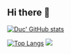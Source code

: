 ## Hi there 👋

<!--
**DucLUT/DucLUT** is a ✨ _special_ ✨ repository because its `README.md` (this file) appears on your GitHub profile.

Here are some ideas to get you started:

- 🔭 I’m currently working on ...
- 🌱 I’m currently learning ...
- 👯 I’m looking to collaborate on ...
- 🤔 I’m looking for help with ...
- 💬 Ask me about ...
- 📫 How to reach me: ...
- 😄 Pronouns: ...
- ⚡ Fun fact: ...


-->

[![Duc' GitHub stats](https://github-readme-stats.vercel.app/api?username=DucLUT&theme=tokyonight&hide_border=false)](https://github.com/DucLUT/github-readme-stats)

[![Top Langs](https://github-readme-stats.vercel.app/api/top-langs/?username=DucLUT&theme=tokyonight&hide_border=false&include_all_commits=true&count_private=true&layout=compact)](https://github.com/Neniuk/github-readme-stats)
[![](https://visitcount.itsvg.in/api?id=DucLUT&label=Profile%20Views&icon=0&pretty=true&color=0)](https://visitcount.itsvg.in)
